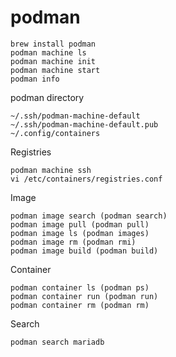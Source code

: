 # podman
```
brew install podman
podman machine ls
podman machine init
podman machine start
podman info
```
podman directory
```
~/.ssh/podman-machine-default
~/.ssh/podman-machine-default.pub
~/.config/containers
```

Registries
```
podman machine ssh
vi /etc/containers/registries.conf
```

Image
```
podman image search (podman search)
podman image pull (podman pull)
podman image ls (podman images)
podman image rm (podman rmi)
podman image build (podman build)
```

Container
```
podman container ls (podman ps)
podman container run (podman run)
podman container rm (podman rm)
```

Search
```
podman search mariadb
```
